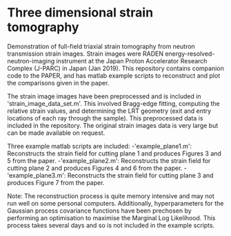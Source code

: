 # Three dimensional strain tomography
Demonstration of full-field triaxial strain tomography from neutron transmission strain images. Strain images were RADEN energy-resolved-neutron-imaging instrument at the Japan Proton Accelerator Research Complex (J-PARC) in Japan (Jan 2019). This repository contains companion code to the PAPER, and has matlab example scripts to reconstruct and plot the comparisons given in the paper.

The strain image images have been preprocessed and is included in 'strain_image_data_set.m'. This involved Bragg-edge fitting, computing the relative strain values, and determining the LRT geometry (exit and entry locations of each ray through the sample). This preprocessed data is included in the repository. The original strain images data is very large but can be made available on request.

Three example matlab scripts are included:
-'example_plane1.m': Reconstructs the strain field for cutting plane 1 and produces Figures 3 and 5 from the paper.
-'example_plane2.m': Reconstructs the strain field for cutting plane 2 and produces Figures 4 and 6 from the paper.
-'example_plane3.m': Reconstructs the strain field for cutting plane 3 and produces Figure 7 from the paper.


Note: The reconstruction process is quite memory intensive and may not run well on some personal computers. Additionally, hyperparameters for the Gaussian process covariance functions have been prechosen by performing an optimisation to maximise the Marginal Log Likelihood. This process takes several days and so is not included in the example scripts. 

